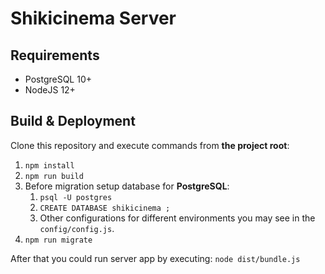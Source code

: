 # Shikicinema Server

## Requirements

*   PostgreSQL 10+
*   NodeJS 12+

## Build & Deployment

Clone this repository and execute commands from __the project root__:

1.  `npm install`
2.  `npm run build`
3.  Before migration setup database for __PostgreSQL__:
    1.  `psql -U postgres`
    2.  `CREATE DATABASE shikicinema ;`
    3.  Other configurations for different environments you may see in the `config/config.js`.
4.  `npm run migrate`

After that you could run server app by executing: `node dist/bundle.js`
